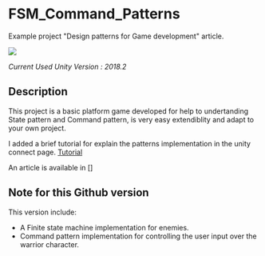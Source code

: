 # FSM_Command_Patterns
Example project "Design patterns for Game development" article.

![](https://i.imgur.com/5HvIthz.png)

_Current Used Unity Version : 2018.2_

## Description

This project is a basic platform game developed for help to undertanding State pattern and Command pattern, 
is very easy extendiblity and adapt to your own project.

I added a brief tutorial for explain the patterns implementation in the unity connect page.
[Tutorial](https://connect.unity.com/p/maintainable-finite-state-machines
)

An article is available in []

## Note for this Github version

This version include:

- A Finite state machine implementation for enemies.
- Command pattern implementation for controlling the user input over the warrior character.

